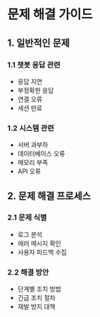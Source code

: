 # 문제 해결 가이드

## 1. 일반적인 문제

### 1.1 챗봇 응답 관련
- 응답 지연
- 부정확한 응답
- 연결 오류
- 세션 만료

### 1.2 시스템 관련
- 서버 과부하
- 데이터베이스 오류
- 메모리 부족
- API 오류

## 2. 문제 해결 프로세스

### 2.1 문제 식별
- 로그 분석
- 에러 메시지 확인
- 사용자 피드백 수집

### 2.2 해결 방안
- 단계별 조치 방법
- 긴급 조치 절차
- 재발 방지 대책 
